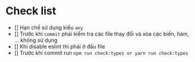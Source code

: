 # Check list

-   [] Hạn chế sử dụng kiểu `any`
-   [] Trước khi `commit` phải kiểm tra các file thay đổi và xóa các biến, hàm, ... không sử dụng
-   [] Khi disable eslint thì phải ở đầu file
-   [] Trước khi commit run `npm run check:types or yarn run check:types`
